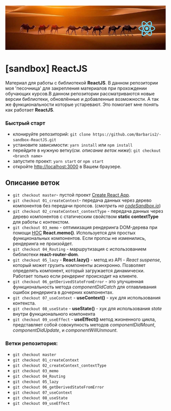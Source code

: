 ![](https://github.com/Barbaris2/-sandbox-ReactJS/blob/master/src/images/sandboxreact.jpg?style=centerme)

# [sandbox] ReactJS

Материал для работы с библиотекой **ReactJS**. В данном репозитории моя 'песочница' для закрепления материалов при прохождении обучающих курсов.В данном репозитории рассматриваются новые версии библиотеки, обновлённые и добавленные возможности. А так же функциональности которые устаревают. Это помогает мне понять как работает **ReactJS**.

### Быстрый старт

- клонируйте репозиторий: `git clone https://github.com/Barbaris2/-sandbox-ReactJS.git`
- уcтановите зависимости: `yarn install` или `npm install`
- перейдите в нужную ветку(_см. описание веток ниже_): `git checkout <branch name>`
- запустите проект: `yarn start` or `npm start`
- откройте [http://localhost:3000](http://localhost:3000) в Вашем браузере.

## Описание веток

- `git checkout master`- пустой проект [Create React App](https://github.com/facebook/create-react-app).
- `git checkout 01_createContext`- передача данных через дерево компонентов без передачи пропсов. (_смотреть на [codeSandbox.io](https://8p8on.csb.app/)_)
- `git checkout 02_createContext_contextType` - передача данных через дерево компонентов с статическим свойством **static contextType** для работы с контекстом.
- `git checkout 03_memo` - оптимизация рендеринга DOM-дерева при помощи [HOC](https://ru.reactjs.org/docs/higher-order-components.html) **React.memo()**. Используется для простых функциональных компонентов. Если пропсы не изменились, рендеринга не произойдет.
- `git checkout 04_Routing` - маршрутизация с использованием библиотеки **react-router-dom**.
- `git checkout 05_lazy` - **React.lazy()** - метод из API - _React suspense_, который может грузить компоненты асинхронно. Позволяет определять компонент, который загружается динамически. Работает только если рендеринг происходит на клиенте.
- `git checkout 06_getDerivedStateFromError` - это улучшенная функциональность метода _componentDidCatch_ для отлавливания ошибок рендеринга в дочерних компонентах.
- `git checkout 07_useContext` - **useContext()** - хук для использования контекста.
- `git checkout 08_useState` - **useState()** - хук для использования _state_ внутри функционального компонента
- `git checkout 09_useEffect` - **useEffect()** метод жизненного цикла, представляет собой совокупность методов _componentDidMount_, _componentDidUpdate_, и _componentWillUnmount_.

### Ветки репозитория:

- `git checkout master`
- `git checkout 01_createContext`
- `git checkout 02_createContext_contextType`
- `git checkout 03_memo`
- `git checkout 04_Routing`
- `git checkout 05_lazy`
- `git checkout 06_getDerivedStateFromError`
- `git checkout 07_useContext`
- `git checkout 08_useState`
- `git checkout 09_useEffect`
